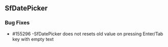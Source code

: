 ## SfDatePicker

### Bug Fixes

* \#155296 -SfDatePicker does not resets old value on pressing Enter/Tab key with empty text


